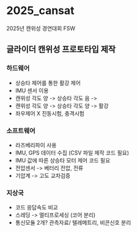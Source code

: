 # 2025_cansat
2025년 캔위성 경연대회 FSW

## 글라이더 캔위성 프로토타입 제작
### 하드웨어
- 상승타 제어를 통한 활강 제어
- IMU 센서 이용
- 캔위성 각도 양 -> 상승타 각도 음 -> 
- 캔위성 각도 양 -> 상승타 각도 양 -> 활강
- 좌우제어 X
진동시험, 충격시험
### 소프트웨어
- 라즈베리파이 사용
- IMU, GPS 데이터 수집 (CSV 파일 제작 코드 필요)
- IMU 값에 따른 상승타 모터 제어 코드 필요
- 전압센서 -> 베터리 전압, 전류
- 기압계 -> 고도 교차검증
### 지상국
- 코드 응답속도 비교
- 스레딩 -> 멀티프로세싱 (코어 분리)
- 통신모듈 2개? 관측자료/ 텔레메트리, 비콘신호 분리
